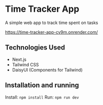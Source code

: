 # Time Tracker App

A simple web app to track time spent on tasks

https://time-tracker-app-cv9m.onrender.com/

## Technologies Used

- Next.js
- Tailwind CSS
- DaisyUI (Components for Tailwind)

## Installation and running

Install: `npm install`
Run: `npm run dev`

